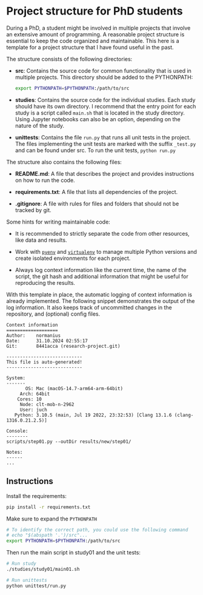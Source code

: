# Project structure for PhD students



During a PhD, a student might be involved in multiple projects that involve an extensive amount of programming. A reasonable project structure is essential to keep the code organized and maintainable. This here is a template for a project structure that I have found useful in the past.



The structure consists of the following directories:

- **src**: Contains the source code for common functionality that is used in multiple projects. This directory should be added to the PYTHONPATH: 

  ```bash
  export PYTHONPATH=$PYTHONPATH:/path/to/src
  ```

* **studies**: Contains the source code for the individual studies. Each study should have its own directory. I recommend that the entry point for each study is a script called `main.sh` that is located in the study directory. Using Jupyter notebooks can also be an option, depending on the nature of the study.

* **unittests**: Contains the file `run.py` that runs all unit tests in the project. The files implementing the unit tests are marked with the suffix `_test.py` and can be found under src. To run the unit tests, `python run.py`



The structure also contains the following files:

- **README.md**: A file that describes the project and provides instructions on how to run the code.
- **requirements.txt**: A file that lists all dependencies of the project.

- **.gitignore**: A file with rules for files and folders that should not be tracked by git.



Some hints for writing maintainable code:

- It is recommended to strictly separate the code from other resources, like data and results.

- Work with [`pyenv`](https://github.com/pyenv/pyenv) and [`virtualenv`](https://github.com/pyenv/pyenv-virtualenv) to manage multiple Python versions and create isolated environments for each project.
- Always log context information like the current time, the name of the script, the git hash and additional information that might be useful for reproducing the results.





With this template in place, the automatic logging of context information is already implemented. The following snippet demonstrates the output of the log information. It also keeps track of uncommitted changes in the repository, and (optional) config files.



```None
Context information
===================
Author:    normanius
Date:      31.10.2024 02:55:17
Git:       8441acca (research-project.git)

----------------------------
This file is auto-generated!
----------------------------

System:
-------
       OS: Mac (macOS-14.7-arm64-arm-64bit)
     Arch: 64bit
    Cores: 10
     Node: clt-mob-n-2962
     User: juch
   Python: 3.10.5 (main, Jul 19 2022, 23:32:53) [Clang 13.1.6 (clang-1316.0.21.2.5)]

Console:
--------
scripts/step01.py --outDir results/new/step01/

Notes:
------
...
```





## Instructions



Install the requirements:

```bash
pip install -r requirements.txt
```

Make sure to expand the `PYTHONPATH` 

```bash
# To identify the correct path, you could use the following command
# echo "$(abspath '.')/src"...
export PYTHONPATH=$PYTHONPATH:/path/to/src
```

Then run the main script in study01 and the unit tests:

```bash
# Run study
./studies/study01/main01.sh

# Run unittests
python unittest/run.py
```

